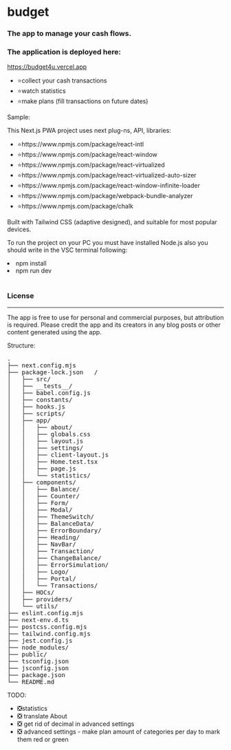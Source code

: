 # budget

### The app to manage your cash flows.

### The application is deployed here:

https://budget4u.vercel.app

<ul>
<li>⭐collect your cash transactions</li>
<li>⭐watch statistics</li>
<li>⭐make plans (fill transactions on future dates)</li>
</ul>

<p>Sample:</p>

<p>This Next.js PWA project uses next plug-ns, API, libraries:</p>
<ul>
<li>⭐https://www.npmjs.com/package/react-intl</li>
<li>⭐https://www.npmjs.com/package/react-window</li>
<li>⭐https://www.npmjs.com/package/react-virtualized</li>
<li>⭐https://www.npmjs.com/package/react-virtualized-auto-sizer</li>
<li>⭐https://www.npmjs.com/package/react-window-infinite-loader</li>
<li>⭐https://www.npmjs.com/package/webpack-bundle-analyzer</li>
<li>⭐https://www.npmjs.com/package/chalk</li>
</ul>

<p>Built with Tailwind CSS (adaptive designed), and suitable for most popular devices.</p>

<p>To run the project on your PC you must have installed Node.js also you should write in the VSC terminal following:</p>
<li>npm install</li>
<li>npm run dev</li>

<br>

### License

<hr>
<p>The app is free to use for personal and commercial purposes, but attribution is required. Please credit the app and its creators in any blog posts or other content generated using the app.</p>

<p>Structure:</p>
<pre>
.
├── next.config.mjs  
├── package-lock.json   /
│   ├── src/
│   ├── __tests__/  
│   ├── babel.config.js  
│   ├── constants/  
│   ├── hooks.js    
│   ├── scripts/
│   ├── app/   
│   │   ├── about/            
│   │   ├── globals.css    
│   │   ├── layout.js  
│   │   ├── settings/
│   │   ├── client-layout.js  
│   │   ├── Home.test.tsx  
│   │   ├── page.js    
│   │   └── statistics/     
│   ├── components/ 
│   │   ├── Balance/        
│   │   ├── Counter/          
│   │   ├── Form/     
│   │   ├── Modal/   
│   │   ├── ThemeSwitch/
│   │   ├── BalanceData/    
│   │   ├── ErrorBoundary/    
│   │   ├── Heading/  
│   │   ├── NavBar/  
│   │   ├── Transaction/
│   │   ├── ChangeBalance/  
│   │   ├── ErrorSimulation/  
│   │   ├── Logo/     
│   │   ├── Portal/  
│   │   └── Transactions/     
│   ├── HOCs/       
│   ├── providers/  
│   └── utils/
├── eslint.config.mjs  
├── next-env.d.ts    
├── postcss.config.mjs  
├── tailwind.config.mjs
├── jest.config.js     
├── node_modules/    
├── public/             
├── tsconfig.json
├── jsconfig.json      
├── package.json     
└── README.md
</pre>

<p>TODO:</p>
<ul>
<li>❎statistics</li>
<li>❎ translate About</li>
<li>❎ get rid of decimal in advanced settings</li>
<li>❎ advanced settings - make plan amount of categories per day to mark them red or green</li>
</ul>
